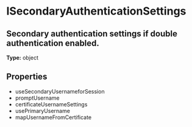 # ISecondaryAuthenticationSettings

## Secondary authentication settings if double authentication enabled.

**Type:** object

## Properties
* useSecondaryUsernameforSession
* promptUsername
* certificateUsernameSettings
* usePrimaryUsername
* mapUsernameFromCertificate
